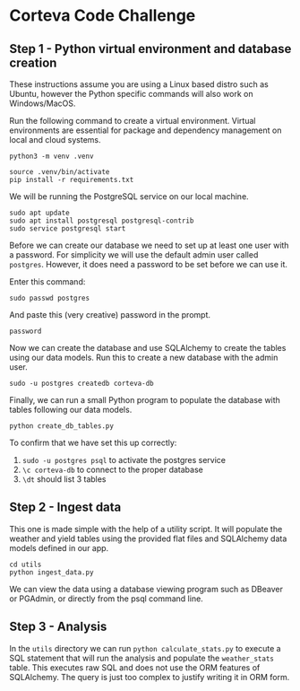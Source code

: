 # Corteva Code Challenge

## Step 1 - Python virtual environment and database creation

These instructions assume you are using a Linux based distro such as Ubuntu, however the Python specific commands will also work on Windows/MacOS.

Run the following command to create a virtual environment. Virtual environments are essential for package and dependency management on local and cloud systems.

`python3 -m venv .venv`

```
source .venv/bin/activate
pip install -r requirements.txt
```

We will be running the PostgreSQL service on our local machine.

```
sudo apt update
sudo apt install postgresql postgresql-contrib
sudo service postgresql start
```

Before we can create our database we need to set up at least one user with a password. For simplicity we will use the default admin user called `postgres`. However, it does need a password to be set before we can use it.

Enter this command:

`sudo passwd postgres`

And paste this (very creative) password in the prompt.

`password`

Now we can create the database and use SQLAlchemy to create the tables using our data models. Run this to create a new database with the admin user.

`sudo -u postgres createdb corteva-db`

Finally, we can run a small Python program to populate the database with tables following our data models.

`python create_db_tables.py`

To confirm that we have set this up correctly:

1. `sudo -u postgres psql` to activate the postgres service
2. `\c corteva-db` to connect to the proper database
3. `\dt` should list 3 tables

## Step 2 - Ingest data

This one is made simple with the help of a utility script. It will populate the weather and yield tables using the provided flat files and SQLAlchemy data models defined in our app.

```
cd utils
python ingest_data.py
```

We can view the data using a database viewing program such as DBeaver or PGAdmin, or directly from the psql command line.

## Step 3 - Analysis

In the `utils` directory we can run `python calculate_stats.py` to execute a SQL statement that will run the analysis and populate the `weather_stats` table.
This executes raw SQL and does not use the ORM features of SQLAlchemy. The query is just too complex to justify writing it in ORM form.

